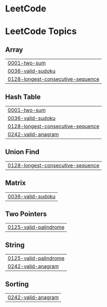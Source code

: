 # LeetCode
<!---LeetCode Topics Start-->
# LeetCode Topics
## Array
|  |
| ------- |
| [0001-two-sum](https://github.com/Zainab-Ayoub/LeetCode/tree/master/0001-two-sum) |
| [0036-valid-sudoku](https://github.com/Zainab-Ayoub/LeetCode/tree/master/0036-valid-sudoku) |
| [0128-longest-consecutive-sequence](https://github.com/Zainab-Ayoub/LeetCode/tree/master/0128-longest-consecutive-sequence) |
## Hash Table
|  |
| ------- |
| [0001-two-sum](https://github.com/Zainab-Ayoub/LeetCode/tree/master/0001-two-sum) |
| [0036-valid-sudoku](https://github.com/Zainab-Ayoub/LeetCode/tree/master/0036-valid-sudoku) |
| [0128-longest-consecutive-sequence](https://github.com/Zainab-Ayoub/LeetCode/tree/master/0128-longest-consecutive-sequence) |
| [0242-valid-anagram](https://github.com/Zainab-Ayoub/LeetCode/tree/master/0242-valid-anagram) |
## Union Find
|  |
| ------- |
| [0128-longest-consecutive-sequence](https://github.com/Zainab-Ayoub/LeetCode/tree/master/0128-longest-consecutive-sequence) |
## Matrix
|  |
| ------- |
| [0036-valid-sudoku](https://github.com/Zainab-Ayoub/LeetCode/tree/master/0036-valid-sudoku) |
## Two Pointers
|  |
| ------- |
| [0125-valid-palindrome](https://github.com/Zainab-Ayoub/LeetCode/tree/master/0125-valid-palindrome) |
## String
|  |
| ------- |
| [0125-valid-palindrome](https://github.com/Zainab-Ayoub/LeetCode/tree/master/0125-valid-palindrome) |
| [0242-valid-anagram](https://github.com/Zainab-Ayoub/LeetCode/tree/master/0242-valid-anagram) |
## Sorting
|  |
| ------- |
| [0242-valid-anagram](https://github.com/Zainab-Ayoub/LeetCode/tree/master/0242-valid-anagram) |
<!---LeetCode Topics End-->